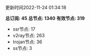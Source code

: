 更新时间2022-11-24 01:34:18

**总订阅: 45**
**总节点: 1340**
**有效节点: 319**
- ssr节点: 17
- v2ray节点: 263
- trojan节点: 36
- ss节点: 3
